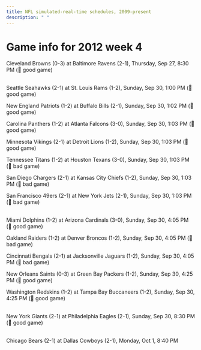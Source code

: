 ```yaml
---
title: NFL simulated-real-time schedules, 2009-present
description: " "
---
```


# Game info for 2012 week 4

Cleveland Browns (0-3) at Baltimore Ravens (2-1), Thursday, Sep 27, 8:30 PM (:football: good game)

<br/>Seattle Seahawks (2-1) at St. Louis Rams (1-2), Sunday, Sep 30, 1:00 PM (:football: good game)

New England Patriots (1-2) at Buffalo Bills (2-1), Sunday, Sep 30, 1:02 PM (:football: good game)

Carolina Panthers (1-2) at Atlanta Falcons (3-0), Sunday, Sep 30, 1:03 PM (:football: good game)

Minnesota Vikings (2-1) at Detroit Lions (1-2), Sunday, Sep 30, 1:03 PM (:football: good game)

Tennessee Titans (1-2) at Houston Texans (3-0), Sunday, Sep 30, 1:03 PM (:red_circle: bad game)

San Diego Chargers (2-1) at Kansas City Chiefs (1-2), Sunday, Sep 30, 1:03 PM (:red_circle: bad game)

San Francisco 49ers (2-1) at New York Jets (2-1), Sunday, Sep 30, 1:03 PM (:red_circle: bad game)

<br/>Miami Dolphins (1-2) at Arizona Cardinals (3-0), Sunday, Sep 30, 4:05 PM (:football: good game)

Oakland Raiders (1-2) at Denver Broncos (1-2), Sunday, Sep 30, 4:05 PM (:red_circle: bad game)

Cincinnati Bengals (2-1) at Jacksonville Jaguars (1-2), Sunday, Sep 30, 4:05 PM (:red_circle: bad game)

New Orleans Saints (0-3) at Green Bay Packers (1-2), Sunday, Sep 30, 4:25 PM (:football: good game)

Washington Redskins (1-2) at Tampa Bay Buccaneers (1-2), Sunday, Sep 30, 4:25 PM (:football: good game)

<br/>New York Giants (2-1) at Philadelphia Eagles (2-1), Sunday, Sep 30, 8:30 PM (:football: good game)

<br/>Chicago Bears (2-1) at Dallas Cowboys (2-1), Monday, Oct 1, 8:40 PM

